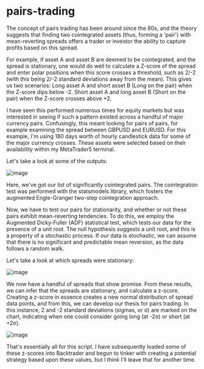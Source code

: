 # pairs-trading
The concept of pairs trading has been around since the 80s, and the theory suggests that finding two cointegrated assets (thus, forming a 'pair') with mean-reverting spreads offers a trader or investor the ability to capture profits based on this spread.

For example, if asset A and asset B are deemed to be cointegrated, and the spread is stationary, one would do well to calculate a Z-score of the spread and enter polar positions when this score crosses a threshold, such as 2/-2 (with this being 2/-2 standard deviations away from the mean).
This gives us two scenarios:
Long asset A and short asset B (Long on the pair) when the Z-score dips below -2.
Short asset A and long asset B (Short on the pair) when the Z-score crosses above +2.

I have seen this performed numerous times for equity markets but was interested in seeing if such a pattern existed across a handful of major currency pairs. Confusingly, this meant looking for pairs of pairs, for example examining the spread between GBPUSD and EURUSD. For this example, I'm using 180 days worth of hourly candlestick data for some of the major currency crosses. These assets were selected based on their availability within my MetaTrader5 terminal. 

Let's take a look at some of the outputs:

![image](https://user-images.githubusercontent.com/74067072/145688863-e07010c1-ebae-41ee-b3fa-9a10c28a1114.png)

Here, we've got our list of significantly cointegrated pairs. The cointegration test was performed with the statsmodels library, which fosters the augmented Engle-Granger two-step cointegration approach. 

Now, we have to test our pairs for stationarity, and whether or not these pairs exhibit mean-reverting tendencies. To do this, we employ the Augmented Dicky-Fuller (ADF) statistical test, which tests our data for the presence of a unit root. The null hypothesis suggests a unit root, and this is a property of a stochastic process. If our data is stochastic, we can assume that there is no significant and predictable mean reversion, as the data follows a random walk.

Let's take a look at which spreads were stationary:

![image](https://user-images.githubusercontent.com/74067072/145735056-f86f6274-01ae-4148-94d7-043685eae04a.png)

We now have a handful of spreads that show promise. From these results, we can infer that the spreads are stationary, and calculate a z-score. Creating a z-score in essence creates a new normal distribution of spread data points, and from this, we can develop our thesis for pairs trading. In this instance, 2 and -2 standard deviations (sigmas, or σ) are marked on the chart, indicating when one could consider going long (at -2σ) or short (at +2σ).

![image](https://user-images.githubusercontent.com/74067072/145735629-fc1175e2-29f4-4958-a52a-3cedf211ccfc.png)

That's essentially all for this script. I have subsequently loaded some of these z-scores into Backtrader and begun to tinker with creating a potential strategy based upon these values, but I think I'll leave that for another time.


